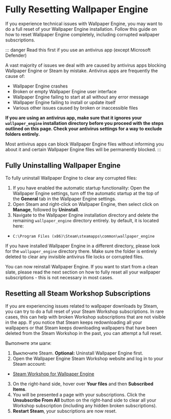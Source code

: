 # Fully Resetting Wallpaper Engine

If you experience technical issues with Wallpaper Engine, you may want to do a full reset of your Wallpaper Engine installation. Follow this guide on how to reset Wallpaper Engine completely, including corrupted wallpaper subscriptions.

::: danger
Read this first if you use an antivirus app (except Microsoft Defender)

A vast majority of issues we deal with are caused by antivirus apps blocking Wallpaper Engine or Steam by mistake. Antivirus apps are frequently the cause of:

* Wallpaper Engine crashes
* Broken or empty Wallpaper Engine user interface
* Wallpaper Engine failing to start at all without any error message
* Wallpaper Engine failing to install or update itself
* Various other issues caused by broken or inaccessible files

**If you are using an antivirus app, make sure that it ignores your `wallpaper_engine` installation directory before you proceed with the steps outlined on this page. Check your antivirus settings for a way to exclude folders entirely.**

Most antivirus apps can block Wallpaper Engine files without informing you about it and certain Wallpaper Engine files will be permanently blocked.
:::

## Fully Uninstalling Wallpaper Engine

To fully uninstall Wallpaper Engine to clear any corrupted files:

1. If you have enabled the automatic startup functionality: Open the Wallpaper Engine settings, turn off the automatic startup at the top of the **General** tab in the Wallpaper Engine settings.
2. Open Steam and right-click on Wallpaper Engine, then select click on **Manage**, followed by **Uninstall**.
3. Navigate to the Wallpaper Engine installation directory and delete the remaining `wallpaper_engine` directory entirely. by default, it is located here:

* `C:\Program Files (x86)\Steam\steamapps\common\wallpaper_engine`

If you have installed Wallpaper Engine in a different directory, please look for the `wallpaper_engine` directory there. Make sure the folder is entirely deleted to clear any invisible antivirus file locks or corrupted files.

You can now reinstall Wallpaper Engine. If you want to start from a clean slate, please read the next section on how to fully reset all your wallpaper subscriptions - this is not necessary in most cases.

## Resetting all Steam Workshop Subscriptions

If you are experiencing issues related to wallpaper downloads by Steam, you can try to do a full reset of your Steam Workshop subscriptions. In rare cases, this can help with broken Workshop subscriptions that are not visible in the app. If you notice that Steam keeps redownloading all your wallpapers or that Steam keeps downloading wallpapers that have been deleted from the Steam Workshop in the past, you can attempt a full reset.

Выполните эти шаги:

1. Выключите Steam. **Optional:** Uninstall Wallpaper Engine first.
2. Open the Wallpaper Engine Steam Workshop website and log in to your Steam account:

* [Steam Workshop for Wallpaper Engine](https://steamcommunity.com/app/431960/workshop/)

3. On the right-hand side, hover over **Your files** and then **Subscribed Items**.
4. You will be presented a page with your subscriptions. Click the **Unsubscribe From All** button on the right-hand side to clear all your Workshop subscription (including any hidden broken subscriptions).
5. **Restart Steam**, your subscriptions are now reset.
